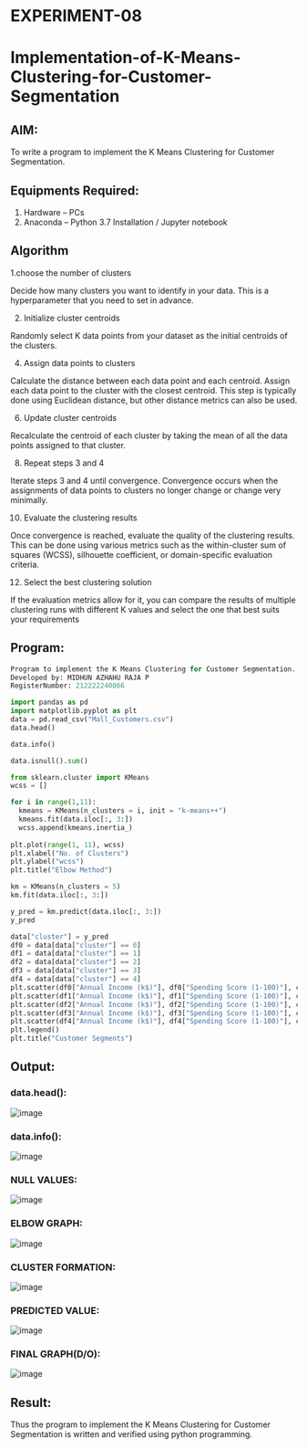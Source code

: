 
# EXPERIMENT-08

# Implementation-of-K-Means-Clustering-for-Customer-Segmentation

## AIM:
To write a program to implement the K Means Clustering for Customer Segmentation.

## Equipments Required:
1. Hardware – PCs
2. Anaconda – Python 3.7 Installation / Jupyter notebook

## Algorithm
1.choose the number of clusters

Decide how many clusters you want to identify in your data. This is a hyperparameter that you need to set in advance.

2. Initialize cluster centroids
   
Randomly select K data points from your dataset as the initial centroids of the clusters.

4. Assign data points to clusters
   
Calculate the distance between each data point and each centroid. Assign each data point to the cluster with the closest centroid. This step is typically done using Euclidean distance, but other distance metrics can also be used.

6. Update cluster centroids
   
Recalculate the centroid of each cluster by taking the mean of all the data points assigned to that cluster.

8. Repeat steps 3 and 4
   
Iterate steps 3 and 4 until convergence. Convergence occurs when the assignments of data points to clusters no longer change or change very minimally.

10. Evaluate the clustering results
    
Once convergence is reached, evaluate the quality of the clustering results. This can be done using various metrics such as the within-cluster sum of squares (WCSS), silhouette coefficient, or domain-specific evaluation criteria.

12. Select the best clustering solution
    
If the evaluation metrics allow for it, you can compare the results of multiple clustering runs with different K values and select the one that best suits your requirements

## Program:
```py
Program to implement the K Means Clustering for Customer Segmentation.
Developed by: MIDHUN AZHAHU RAJA P
RegisterNumber: 212222240066

import pandas as pd
import matplotlib.pyplot as plt
data = pd.read_csv("Mall_Customers.csv")
data.head()

data.info()

data.isnull().sum()

from sklearn.cluster import KMeans
wcss = []

for i in range(1,11):
  kmeans = KMeans(n_clusters = i, init = "k-means++")
  kmeans.fit(data.iloc[:, 3:])
  wcss.append(kmeans.inertia_)
  
plt.plot(range(1, 11), wcss)
plt.xlabel("No. of Clusters")
plt.ylabel("wcss")
plt.title("Elbow Method")

km = KMeans(n_clusters = 5)
km.fit(data.iloc[:, 3:])

y_pred = km.predict(data.iloc[:, 3:])
y_pred

data["cluster"] = y_pred
df0 = data[data["cluster"] == 0]
df1 = data[data["cluster"] == 1]
df2 = data[data["cluster"] == 2]
df3 = data[data["cluster"] == 3]
df4 = data[data["cluster"] == 4]
plt.scatter(df0["Annual Income (k$)"], df0["Spending Score (1-100)"], c = "red", label = "cluster0")
plt.scatter(df1["Annual Income (k$)"], df1["Spending Score (1-100)"], c = "black", label = "cluster1")
plt.scatter(df2["Annual Income (k$)"], df2["Spending Score (1-100)"], c = "blue", label = "cluster2")
plt.scatter(df3["Annual Income (k$)"], df3["Spending Score (1-100)"], c = "green", label = "cluster3")
plt.scatter(df4["Annual Income (k$)"], df4["Spending Score (1-100)"], c = "magenta", label = "cluster4")
plt.legend()
plt.title("Customer Segments")
```

## Output:
### data.head():

![image](https://github.com/MUKESHPARTHASARATHY/Implementation-of-K-Means-Clustering-for-Customer-Segmentation/assets/119393818/cf04c06f-571f-48a2-ab55-273a3e15457f)

### data.info():

![image](https://github.com/MUKESHPARTHASARATHY/Implementation-of-K-Means-Clustering-for-Customer-Segmentation/assets/119393818/a143839a-1d16-48d4-ba98-5ca631bedf4b)

### NULL VALUES:

![image](https://github.com/MUKESHPARTHASARATHY/Implementation-of-K-Means-Clustering-for-Customer-Segmentation/assets/119393818/73d722d4-d939-4152-acf1-e6f886ccb1e4)

### ELBOW GRAPH:

![image](https://github.com/MUKESHPARTHASARATHY/Implementation-of-K-Means-Clustering-for-Customer-Segmentation/assets/119393818/cbf7328c-56d6-49ef-bfc5-81d989504ed9)

### CLUSTER FORMATION:

![image](https://github.com/MUKESHPARTHASARATHY/Implementation-of-K-Means-Clustering-for-Customer-Segmentation/assets/119393818/480f6100-e1f6-443d-8c2b-faed554647b0)

### PREDICTED VALUE:

![image](https://github.com/MUKESHPARTHASARATHY/Implementation-of-K-Means-Clustering-for-Customer-Segmentation/assets/119393818/ed677eec-e15b-444e-afc1-773aaa45373d)

### FINAL GRAPH(D/O):

![image](https://github.com/MUKESHPARTHASARATHY/Implementation-of-K-Means-Clustering-for-Customer-Segmentation/assets/119393818/98f6ffd9-c24c-440c-a33e-87740b667b98)

## Result:
Thus the program to implement the K Means Clustering for Customer Segmentation is written and verified using python programming.
